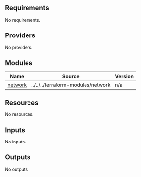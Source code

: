 <!-- BEGIN_TF_DOCS -->
## Requirements

No requirements.

## Providers

No providers.

## Modules

| Name | Source | Version |
|------|--------|---------|
| <a name="module_network"></a> [network](#module\_network) | ../../../terraform-modules/network | n/a |

## Resources

No resources.

## Inputs

No inputs.

## Outputs

No outputs.
<!-- END_TF_DOCS -->